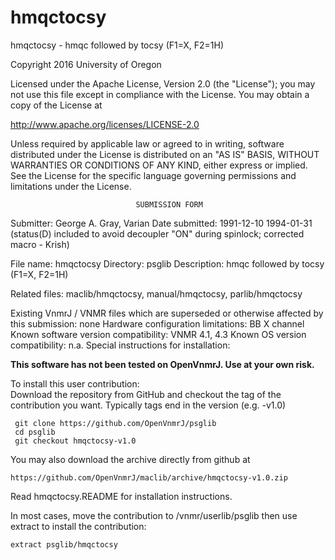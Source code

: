 # hmqctocsy
 hmqctocsy - hmqc followed by tocsy (F1=X, F2=1H)

 Copyright 2016 University of Oregon

 Licensed under the Apache License, Version 2.0 (the "License");
 you may not use this file except in compliance with the License.
 You may obtain a copy of the License at

   http://www.apache.org/licenses/LICENSE-2.0

 Unless required by applicable law or agreed to in writing, software
 distributed under the License is distributed on an "AS IS" BASIS,
 WITHOUT WARRANTIES OR CONDITIONS OF ANY KIND, either express or implied.
 See the License for the specific language governing permissions and
 limitations under the License.

                                SUBMISSION FORM

Submitter:      George A. Gray, Varian
Date submitted: 1991-12-10
		1994-01-31 (status(D) included to avoid decoupler "ON" during
			    spinlock; corrected macro - Krish)

File name:      hmqctocsy
Directory:      psglib
Description:    hmqc followed by tocsy (F1=X, F2=1H)

Related files:  maclib/hmqctocsy, manual/hmqctocsy, parlib/hmqctocsy

Existing VnmrJ / VNMR files which are superseded or
otherwise affected by this submission:  none
Hardware configuration limitations:     BB X channel
Known software version compatibility:   VNMR 4.1, 4.3
Known OS version compatibility:         n.a.
Special instructions for installation:

**This software has not been tested on OpenVnmrJ. Use at your own risk.**

To install this user contribution:  
Download the repository from GitHub and checkout the tag of the contribution you want.
Typically tags end in the version (e.g. -v1.0)

     git clone https://github.com/OpenVnmrJ/psglib  
     cd psglib  
     git checkout hmqctocsy-v1.0


You may also download the archive directly from github at

    https://github.com/OpenVnmrJ/maclib/archive/hmqctocsy-v1.0.zip

Read hmqctocsy.README for installation instructions.

In most cases, move the contribution to /vnmr/userlib/psglib 
then use extract to install the contribution:  

    extract psglib/hmqctocsy